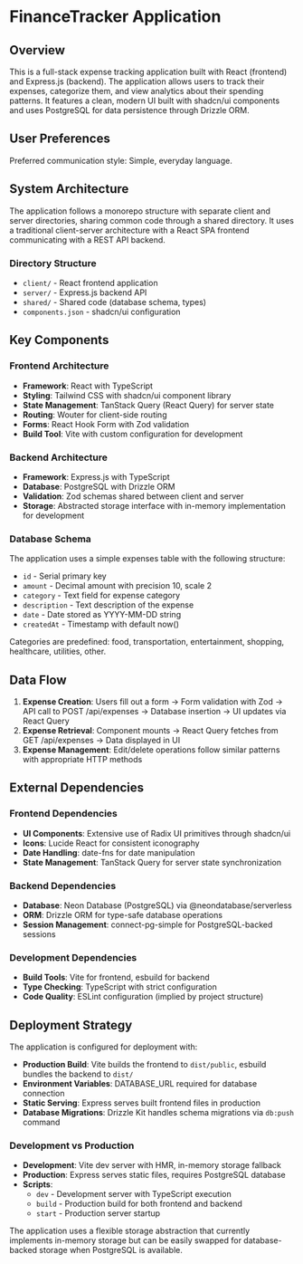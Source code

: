 # FinanceTracker Application

## Overview

This is a full-stack expense tracking application built with React (frontend) and Express.js (backend). The application allows users to track their expenses, categorize them, and view analytics about their spending patterns. It features a clean, modern UI built with shadcn/ui components and uses PostgreSQL for data persistence through Drizzle ORM.

## User Preferences

Preferred communication style: Simple, everyday language.

## System Architecture

The application follows a monorepo structure with separate client and server directories, sharing common code through a shared directory. It uses a traditional client-server architecture with a React SPA frontend communicating with a REST API backend.

### Directory Structure
- `client/` - React frontend application
- `server/` - Express.js backend API
- `shared/` - Shared code (database schema, types)
- `components.json` - shadcn/ui configuration

## Key Components

### Frontend Architecture
- **Framework**: React with TypeScript
- **Styling**: Tailwind CSS with shadcn/ui component library
- **State Management**: TanStack Query (React Query) for server state
- **Routing**: Wouter for client-side routing
- **Forms**: React Hook Form with Zod validation
- **Build Tool**: Vite with custom configuration for development

### Backend Architecture
- **Framework**: Express.js with TypeScript
- **Database**: PostgreSQL with Drizzle ORM
- **Validation**: Zod schemas shared between client and server
- **Storage**: Abstracted storage interface with in-memory implementation for development

### Database Schema
The application uses a simple expenses table with the following structure:
- `id` - Serial primary key
- `amount` - Decimal amount with precision 10, scale 2
- `category` - Text field for expense category
- `description` - Text description of the expense
- `date` - Date stored as YYYY-MM-DD string
- `createdAt` - Timestamp with default now()

Categories are predefined: food, transportation, entertainment, shopping, healthcare, utilities, other.

## Data Flow

1. **Expense Creation**: Users fill out a form → Form validation with Zod → API call to POST /api/expenses → Database insertion → UI updates via React Query
2. **Expense Retrieval**: Component mounts → React Query fetches from GET /api/expenses → Data displayed in UI
3. **Expense Management**: Edit/delete operations follow similar patterns with appropriate HTTP methods

## External Dependencies

### Frontend Dependencies
- **UI Components**: Extensive use of Radix UI primitives through shadcn/ui
- **Icons**: Lucide React for consistent iconography
- **Date Handling**: date-fns for date manipulation
- **State Management**: TanStack Query for server state synchronization

### Backend Dependencies
- **Database**: Neon Database (PostgreSQL) via @neondatabase/serverless
- **ORM**: Drizzle ORM for type-safe database operations
- **Session Management**: connect-pg-simple for PostgreSQL-backed sessions

### Development Dependencies
- **Build Tools**: Vite for frontend, esbuild for backend
- **Type Checking**: TypeScript with strict configuration
- **Code Quality**: ESLint configuration (implied by project structure)

## Deployment Strategy

The application is configured for deployment with:
- **Production Build**: Vite builds the frontend to `dist/public`, esbuild bundles the backend to `dist/`
- **Environment Variables**: DATABASE_URL required for database connection
- **Static Serving**: Express serves built frontend files in production
- **Database Migrations**: Drizzle Kit handles schema migrations via `db:push` command

### Development vs Production
- **Development**: Vite dev server with HMR, in-memory storage fallback
- **Production**: Express serves static files, requires PostgreSQL database
- **Scripts**: 
  - `dev` - Development server with TypeScript execution
  - `build` - Production build for both frontend and backend
  - `start` - Production server startup

The application uses a flexible storage abstraction that currently implements in-memory storage but can be easily swapped for database-backed storage when PostgreSQL is available.